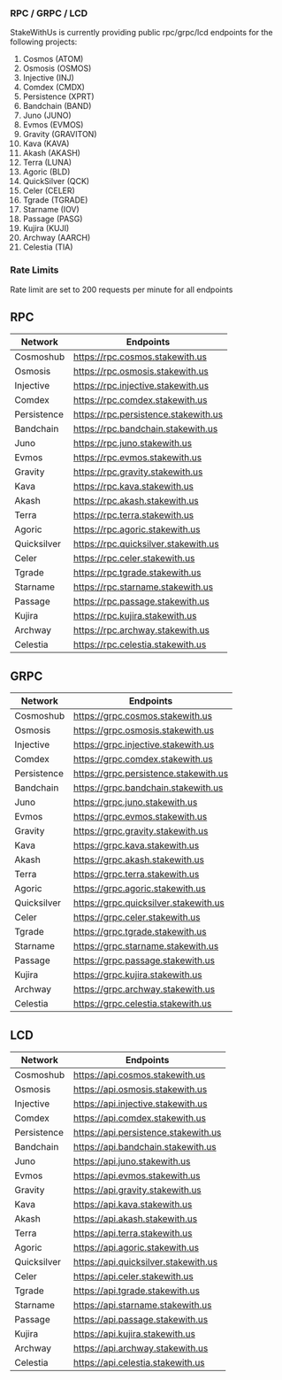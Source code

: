 ### RPC / GRPC / LCD ###

StakeWithUs is currently providing public rpc/grpc/lcd endpoints for the following projects:

1) Cosmos (ATOM)
2) Osmosis (OSMOS)
3) Injective (INJ)
4) Comdex (CMDX)
5) Persistence (XPRT)
6) Bandchain (BAND)
7) Juno (JUNO)
8) Evmos (EVMOS)
9) Gravity (GRAVITON)
10) Kava (KAVA)
11) Akash (AKASH)
12) Terra (LUNA)
13) Agoric (BLD)
14) QuickSilver (QCK)
15) Celer (CELER)
16) Tgrade (TGRADE)
17) Starname (IOV)
18) Passage (PASG)
19) Kujira (KUJI)
20) Archway (AARCH)
21) Celestia (TIA)

### Rate Limits ###

Rate limit are set to 200 requests per minute for all endpoints

## RPC

Network | Endpoints
------- | ---------
Cosmoshub | https://rpc.cosmos.stakewith.us
Osmosis | https://rpc.osmosis.stakewith.us
Injective | https://rpc.injective.stakewith.us
Comdex | https://rpc.comdex.stakewith.us
Persistence | https://rpc.persistence.stakewith.us
Bandchain | https://rpc.bandchain.stakewith.us
Juno | https://rpc.juno.stakewith.us
Evmos | https://rpc.evmos.stakewith.us
Gravity | https://rpc.gravity.stakewith.us
Kava | https://rpc.kava.stakewith.us
Akash | https://rpc.akash.stakewith.us
Terra | https://rpc.terra.stakewith.us
Agoric | https://rpc.agoric.stakewith.us
Quicksilver | https://rpc.quicksilver.stakewith.us
Celer | https://rpc.celer.stakewith.us
Tgrade | https://rpc.tgrade.stakewith.us
Starname | https://rpc.starname.stakewith.us
Passage | https://rpc.passage.stakewith.us
Kujira | https://rpc.kujira.stakewith.us
Archway | https://rpc.archway.stakewith.us
Celestia | https://rpc.celestia.stakewith.us

## GRPC

Network | Endpoints
------- | ---------
Cosmoshub | https://grpc.cosmos.stakewith.us
Osmosis | https://grpc.osmosis.stakewith.us
Injective | https://grpc.injective.stakewith.us
Comdex | https://grpc.comdex.stakewith.us
Persistence | https://grpc.persistence.stakewith.us
Bandchain | https://grpc.bandchain.stakewith.us
Juno | https://grpc.juno.stakewith.us
Evmos | https://grpc.evmos.stakewith.us
Gravity | https://grpc.gravity.stakewith.us
Kava | https://grpc.kava.stakewith.us
Akash | https://grpc.akash.stakewith.us
Terra | https://grpc.terra.stakewith.us
Agoric | https://grpc.agoric.stakewith.us
Quicksilver | https://grpc.quicksilver.stakewith.us
Celer | https://grpc.celer.stakewith.us
Tgrade | https://grpc.tgrade.stakewith.us
Starname | https://grpc.starname.stakewith.us
Passage | https://grpc.passage.stakewith.us
Kujira | https://grpc.kujira.stakewith.us
Archway | https://grpc.archway.stakewith.us
Celestia | https://grpc.celestia.stakewith.us

## LCD

Network | Endpoints
------- | ---------
Cosmoshub | https://api.cosmos.stakewith.us
Osmosis | https://api.osmosis.stakewith.us
Injective | https://api.injective.stakewith.us
Comdex | https://api.comdex.stakewith.us
Persistence | https://api.persistence.stakewith.us
Bandchain | https://api.bandchain.stakewith.us
Juno | https://api.juno.stakewith.us
Evmos | https://api.evmos.stakewith.us
Gravity | https://api.gravity.stakewith.us
Kava | https://api.kava.stakewith.us
Akash | https://api.akash.stakewith.us
Terra | https://api.terra.stakewith.us
Agoric | https://api.agoric.stakewith.us
Quicksilver | https://api.quicksilver.stakewith.us
Celer | https://api.celer.stakewith.us
Tgrade | https://api.tgrade.stakewith.us
Starname | https://api.starname.stakewith.us
Passage | https://api.passage.stakewith.us
Kujira | https://api.kujira.stakewith.us
Archway | https://api.archway.stakewith.us
Celestia | https://api.celestia.stakewith.us


